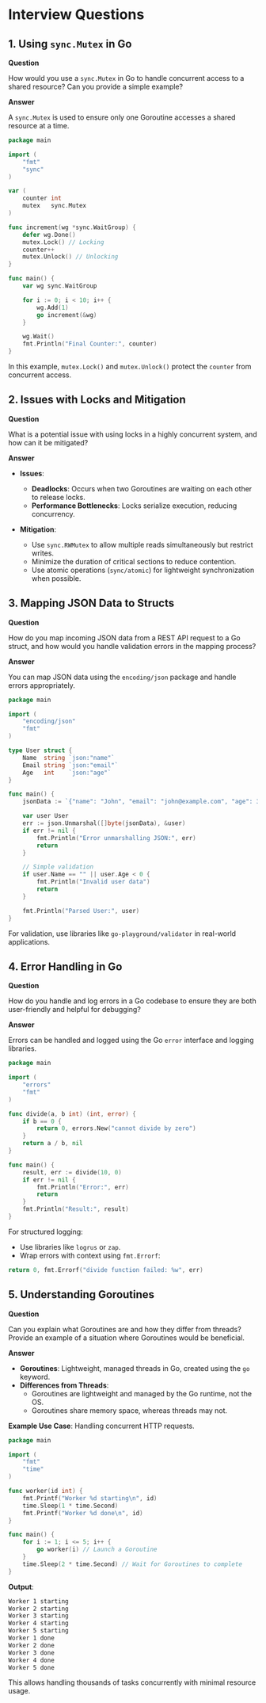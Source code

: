 # Interview Questions

## 1. Using `sync.Mutex` in Go

**Question**

How would you use a `sync.Mutex` in Go to handle concurrent access to a shared resource? Can you provide a simple example?

**Answer**

A `sync.Mutex` is used to ensure only one Goroutine accesses a shared resource at a time.

```go
package main

import (
	"fmt"
	"sync"
)

var (
	counter int
	mutex   sync.Mutex
)

func increment(wg *sync.WaitGroup) {
	defer wg.Done()
	mutex.Lock() // Locking
	counter++
	mutex.Unlock() // Unlocking
}

func main() {
	var wg sync.WaitGroup

	for i := 0; i < 10; i++ {
		wg.Add(1)
		go increment(&wg)
	}

	wg.Wait()
	fmt.Println("Final Counter:", counter)
}
```

In this example, `mutex.Lock()` and `mutex.Unlock()` protect the `counter` from concurrent access.

## 2. Issues with Locks and Mitigation

**Question**

What is a potential issue with using locks in a highly concurrent system, and how can it be mitigated?

**Answer**

- **Issues**:

    - **Deadlocks**: Occurs when two Goroutines are waiting on each other to release locks.
    - **Performance Bottlenecks**: Locks serialize execution, reducing concurrency.
- **Mitigation**:

    - Use `sync.RWMutex` to allow multiple reads simultaneously but restrict writes.
    - Minimize the duration of critical sections to reduce contention.
    - Use atomic operations (`sync/atomic`) for lightweight synchronization when possible.

## 3. Mapping JSON Data to Structs

**Question**

How do you map incoming JSON data from a REST API request to a Go struct, and how would you handle validation errors in the mapping process?

**Answer**

You can map JSON data using the `encoding/json` package and handle errors appropriately.

```go
package main

import (
	"encoding/json"
	"fmt"
)

type User struct {
	Name  string `json:"name"`
	Email string `json:"email"`
	Age   int    `json:"age"`
}

func main() {
	jsonData := `{"name": "John", "email": "john@example.com", "age": 30}`

	var user User
	err := json.Unmarshal([]byte(jsonData), &user)
	if err != nil {
		fmt.Println("Error unmarshalling JSON:", err)
		return
	}

	// Simple validation
	if user.Name == "" || user.Age < 0 {
		fmt.Println("Invalid user data")
		return
	}

	fmt.Println("Parsed User:", user)
}
```

For validation, use libraries like `go-playground/validator` in real-world applications.

## 4. Error Handling in Go

**Question**

How do you handle and log errors in a Go codebase to ensure they are both user-friendly and helpful for debugging?

**Answer**

Errors can be handled and logged using the Go `error` interface and logging libraries.

```go
package main

import (
	"errors"
	"fmt"
)

func divide(a, b int) (int, error) {
	if b == 0 {
		return 0, errors.New("cannot divide by zero")
	}
	return a / b, nil
}

func main() {
	result, err := divide(10, 0)
	if err != nil {
		fmt.Println("Error:", err)
		return
	}
	fmt.Println("Result:", result)
}
```

For structured logging:

- Use libraries like `logrus` or `zap`.
- Wrap errors with context using `fmt.Errorf`:

```go
return 0, fmt.Errorf("divide function failed: %w", err)
```

## 5. Understanding Goroutines

**Question**

Can you explain what Goroutines are and how they differ from threads? Provide an example of a situation where Goroutines would be beneficial.

**Answer**

- **Goroutines**: Lightweight, managed threads in Go, created using the `go` keyword.
- **Differences from Threads**:
    - Goroutines are lightweight and managed by the Go runtime, not the OS.
    - Goroutines share memory space, whereas threads may not.

**Example Use Case**: Handling concurrent HTTP requests.

```go
package main

import (
	"fmt"
	"time"
)

func worker(id int) {
	fmt.Printf("Worker %d starting\n", id)
	time.Sleep(1 * time.Second)
	fmt.Printf("Worker %d done\n", id)
}

func main() {
	for i := 1; i <= 5; i++ {
		go worker(i) // Launch a Goroutine
	}
	time.Sleep(2 * time.Second) // Wait for Goroutines to complete
}
```

**Output**:

```bash
Worker 1 starting
Worker 2 starting
Worker 3 starting
Worker 4 starting
Worker 5 starting
Worker 1 done
Worker 2 done
Worker 3 done
Worker 4 done
Worker 5 done
```

This allows handling thousands of tasks concurrently with minimal resource usage.
